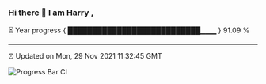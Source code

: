 ### Hi there 👋 I am Harry , 

⏳ Year progress { ███████████████████████████▁▁▁ } 91.09 %

---

⏰ Updated on Mon, 29 Nov 2021 11:32:45 GMT

![Progress Bar CI](https://github.com/duykhang68/duykhang68/workflows/Progress%20Bar%20CI/badge.svg)
